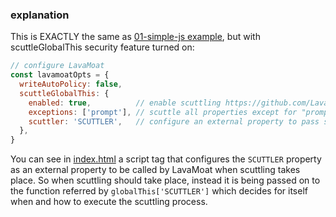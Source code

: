 ### explanation

This is EXACTLY the same as [01-simple-js example](../01-simple-js), but with scuttleGlobalThis security feature turned on:

```javascript
// configure LavaMoat
const lavamoatOpts = {
  writeAutoPolicy: false,
  scuttleGlobalThis: {
    enabled: true,          // enable scuttling https://github.com/LavaMoat/LavaMoat/pull/360
    exceptions: ['prompt'], // scuttle all properties except for "prompt"
    scuttler: 'SCUTTLER',   // configure an external property to pass scuttling processing to
  },
}
```

You can see in [index.html](./index.html) a script tag that configures the `SCUTTLER` property as an external property to be called by LavaMoat
when scuttling takes place.
So when scuttling should take place, instead it is being passed on to the function referred by `globalThis['SCUTTLER']` which decides for itself when and how to execute the scuttling process.
